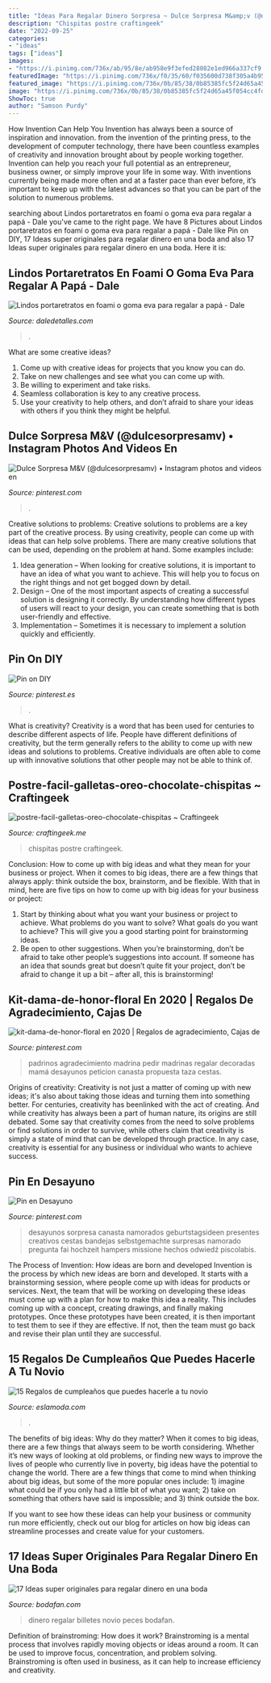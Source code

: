 ```yaml
---
title: "Ideas Para Regalar Dinero Sorpresa ~ Dulce Sorpresa M&amp;v (@dulcesorpresamv) • Instagram Photos And Videos En"
description: "Chispitas postre craftingeek"
date: "2022-09-25"
categories:
- "ideas"
tags: ["ideas"]
images:
- "https://i.pinimg.com/736x/ab/95/8e/ab958e9f3efed28082e1ed966a337cf9.jpg"
featuredImage: "https://i.pinimg.com/736x/f0/35/60/f035600d738f305a4b95b600eb942668.jpg"
featured_image: "https://i.pinimg.com/736x/0b/85/38/0b85385fc5f24d65a45f054cc4fd57b1.jpg"
image: "https://i.pinimg.com/736x/0b/85/38/0b85385fc5f24d65a45f054cc4fd57b1.jpg"
ShowToc: true
author: "Samson Purdy"
---
```



How Invention Can Help You
Invention has always been a source of inspiration and innovation. from the invention of the printing press, to the development of computer technology, there have been countless examples of creativity and innovation brought about by people working together. Invention can help you reach your full potential as an entrepreneur, business owner, or simply improve your life in some way. With inventions currently being made more often and at a faster pace than ever before, it’s important to keep up with the latest advances so that you can be part of the solution to numerous problems.

	

		
searching about Lindos portaretratos en foami o goma eva para regalar a papá - Dale you've came to the right page. We have 8 Pictures about Lindos portaretratos en foami o goma eva para regalar a papá - Dale like Pin on DIY, 17 Ideas super originales para regalar dinero en una boda and also 17 Ideas super originales para regalar dinero en una boda. Here it is:
		
    
## Lindos Portaretratos En Foami O Goma Eva Para Regalar A Papá - Dale

<img loading=lazy src="https://i1.wp.com/www.daledetalles.com/wp-content/uploads/2018/06/portaretratos-para-papa9.jpg?resize=540%2C720" onerror="this.onerror=null;this.src='https://tse4.mm.bing.net/th?id=OIP.xEecL7KJxhjiX-uU3gccZQHaJ4&amp;pid=15.1';" alt="Lindos portaretratos en foami o goma eva para regalar a papá - Dale">

_Source: daledetalles.com_

>. 

	

What are some creative ideas?
1. Come up with creative ideas for projects that you know you can do.
2. Take on new challenges and see what you can come up with. 
3. Be willing to experiment and take risks. 
4. Seamless collaboration is key to any creative process. 
5. Use your creativity to help others, and don’t afraid to share your ideas with others if you think they might be helpful.

    
## Dulce Sorpresa M&amp;V (@dulcesorpresamv) • Instagram Photos And Videos En

<img loading=lazy src="https://i.pinimg.com/736x/f0/35/60/f035600d738f305a4b95b600eb942668.jpg" onerror="this.onerror=null;this.src='https://tse1.mm.bing.net/th?id=OIP.-_ZsyCINOOp_dS-nTthLoAHaJ3&amp;pid=15.1';" alt="Dulce Sorpresa M&amp;V (@dulcesorpresamv) • Instagram photos and videos en">

_Source: pinterest.com_

>. 

	

Creative solutions to problems:
Creative solutions to problems are a key part of the creative process. By using creativity, people can come up with ideas that can help solve problems. There are many creative solutions that can be used, depending on the problem at hand. Some examples include:
1. Idea generation – When looking for creative solutions, it is important to have an idea of what you want to achieve. This will help you to focus on the right things and not get bogged down by detail.
2. Design – One of the most important aspects of creating a successful solution is designing it correctly. By understanding how different types of users will react to your design, you can create something that is both user-friendly and effective.
3. Implementation – Sometimes it is necessary to implement a solution quickly and efficiently.

    
## Pin On DIY

<img loading=lazy src="https://i.pinimg.com/736x/4b/db/06/4bdb0662742a88bb037d8882d648f586.jpg" onerror="this.onerror=null;this.src='https://tse2.mm.bing.net/th?id=OIP._muwiORIvYNuIDpOqVB59QHaJ3&amp;pid=15.1';" alt="Pin on DIY">

_Source: pinterest.es_

>. 

	

What is creativity?
Creativity is a word that has been used for centuries to describe different aspects of life. People have different definitions of creativity, but the term generally refers to the ability to come up with new ideas and solutions to problems. Creative individuals are often able to come up with innovative solutions that other people may not be able to think of.

    
## Postre-facil-galletas-oreo-chocolate-chispitas ~ Craftingeek

<img loading=lazy src="https://i1.wp.com/craftingeek.me/wp-content/uploads/2017/10/postre-facil-galletas-oreo-chocolate-chispitas.jpg?ssl=1" onerror="this.onerror=null;this.src='https://tse4.mm.bing.net/th?id=OIP.bIGSB0XPWmiVCnZE4n7XfgHaFj&amp;pid=15.1';" alt="postre-facil-galletas-oreo-chocolate-chispitas ~ Craftingeek">

_Source: craftingeek.me_

>chispitas postre craftingeek. 

	

Conclusion: How to come up with big ideas and what they mean for your business or project.
When it comes to big ideas, there are a few things that always apply: think outside the box, brainstorm, and be flexible. With that in mind, here are five tips on how to come up with big ideas for your business or project: 
1. Start by thinking about what you want your business or project to achieve. What problems do you want to solve? What goals do you want to achieve? This will give you a good starting point for brainstorming ideas. 
2. Be open to other suggestions. When you’re brainstorming, don’t be afraid to take other people’s suggestions into account. If someone has an idea that sounds great but doesn’t quite fit your project, don’t be afraid to change it up a bit – after all, this is brainstorming! 

    
## Kit-dama-de-honor-floral En 2020 | Regalos De Agradecimiento, Cajas De

<img loading=lazy src="https://i.pinimg.com/736x/0b/85/38/0b85385fc5f24d65a45f054cc4fd57b1.jpg" onerror="this.onerror=null;this.src='https://tse2.mm.bing.net/th?id=OIP.KsyyOFEawzariycSWsNVIQHaLH&amp;pid=15.1';" alt="kit-dama-de-honor-floral en 2020 | Regalos de agradecimiento, Cajas de">

_Source: pinterest.com_

>padrinos agradecimiento madrina pedir madrinas regalar decoradas mamá desayunos peticion canasta propuesta taza cestas. 

	

Origins of creativity:
Creativity is not just a matter of coming up with new ideas; it's also about taking those ideas and turning them into something better. For centuries, creativity has beenlinked with the act of creating. And while creativity has always been a part of human nature, its origins are still debated. Some say that creativity comes from the need to solve problems or find solutions in order to survive, while others claim that creativity is simply a state of mind that can be developed through practice. In any case, creativity is essential for any business or individual who wants to achieve success.

    
## Pin En Desayuno

<img loading=lazy src="https://i.pinimg.com/736x/ab/95/8e/ab958e9f3efed28082e1ed966a337cf9.jpg" onerror="this.onerror=null;this.src='https://tse4.mm.bing.net/th?id=OIP.Xi3b-8jFXTzE6xAvk2J1IAHaLD&amp;pid=15.1';" alt="Pin en Desayuno">

_Source: pinterest.com_

>desayunos sorpresa canasta namorados geburtstagsideen presentes creativos cestas bandejas selbstgemachte surpresas namorado pregunta fai hochzeit hampers missione hechos odwiedź piscolabis. 

	

The Process of Invention: How ideas are born and developed
Invention is the process by which new ideas are born and developed. It starts with a brainstorming session, where people come up with ideas for products or services. Next, the team that will be working on developing these ideas must come up with a plan for how to make this idea a reality. This includes coming up with a concept, creating drawings, and finally making prototypes. Once these prototypes have been created, it is then important to test them to see if they are effective. If not, then the team must go back and revise their plan until they are successful.

    
## 15 Regalos De Cumpleaños Que Puedes Hacerle A Tu Novio

<img loading=lazy src="https://eslamoda.com/wp-content/uploads/sites/2/2015/10/snacks-futbol-600x800.jpg" onerror="this.onerror=null;this.src='https://tse4.mm.bing.net/th?id=OIP.FImxa-mx-6H6O-2ZNY1lSQHaJ4&amp;pid=15.1';" alt="15 Regalos de cumpleaños que puedes hacerle a tu novio">

_Source: eslamoda.com_

>. 

	

The benefits of big ideas: Why do they matter?
When it comes to big ideas, there are a few things that always seem to be worth considering. Whether it’s new ways of looking at old problems, or finding new ways to improve the lives of people who currently live in poverty, big ideas have the potential to change the world.
There are a few things that come to mind when thinking about big ideas, but some of the more popular ones include: 1) imagine what could be if you only had a little bit of what you want; 2) take on something that others have said is impossible; and 3) think outside the box.

If you want to see how these ideas can help your business or community run more efficiently, check out our blog for articles on how big ideas can streamline processes and create value for your customers.

    
## 17 Ideas Super Originales Para Regalar Dinero En Una Boda

<img loading=lazy src="http://www.bodafan.com/wp-content/uploads/2015/11/dinero-en-globos.jpg" onerror="this.onerror=null;this.src='https://tse1.mm.bing.net/th?id=OIP.Q4XGahXpbxtk8_pohaWaagHaLR&amp;pid=15.1';" alt="17 Ideas super originales para regalar dinero en una boda">

_Source: bodafan.com_

>dinero regalar billetes novio peces bodafan. 

	

Definition of brainstroming: How does it work?
Brainstroming is a mental process that involves rapidly moving objects or ideas around a room. It can be used to improve focus, concentration, and problem solving. Brainstroming is often used in business, as it can help to increase efficiency and creativity.

